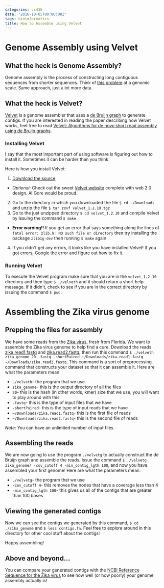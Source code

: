 ```yaml
---
categories: cs418
date: "2016-10-05T00:00:00Z"
tags: bioinformatics
title: How to Assemble using Velvet
---
```


# Genome Assembly using Velvet

## What the heck is Genome Assembly?

Genome assembly is the process of constructing long contiguous sequences from shorter sequences. Think of [this problem](http://rosalind.info/problems/ba3k/) at a genomic scale. Same approach, just a lot more data.

## What the heck is Velvet?

[Velvet](https://en.wikipedia.org/wiki/Velvet_assembler) is a genome assembler that uses a [de Bruijn graph](https://en.wikipedia.org/wiki/De_Bruijn_graph) to generate contigs. 
If you are interested in reading the paper describing how Velvet works, feel free to read [Velvet: Algorithms for de novo short read assembly using de Bruijn graphs](http://genome.cshlp.org/content/18/5/821.full).

### Installing Velvet

I say that the most important part of using software is figuring out how to install it. 
Sometimes it can be harder than you think.

Here is how you install Velvet:

1. [Download the source](http://www.ebi.ac.uk/~zerbino/velvet/velvet_1.2.10.tgz)
  * *Optional:* Check out the sweet [Velvet website](http://www.ebi.ac.uk/~zerbino/velvet/) complete with web 2.0 design. Al Gore would be proud.
2. Go to the directory in which you downloaded the file ```$ cd ~/Downloads``` and unzip the file ```$ tar zxvf velvet_1.2.10.tgz```
3. Go to the just unzipped directory ```$ cd velvet_1.2.10``` and compile Velvet by issuing the command ```$ make```
  * **Error warning!!** If you get an error that says something along the lines of ```fatal error: zlib.h: NO such file or directory``` then try installing the package ```zlib1g-dev``` then running ```$ make``` again
4. If you didn't get any errors, it looks like you have installed Velvet! If you got errors, Google the error and figure out how to fix it.

### Running Velvet

To execute the Velvet program make sure that you are in the ```velvet_1.2.10``` directory and then type ```$ ./velveth``` and it should return a short help message. If it didn't, check to see if you are in the correct directory by issuing the command ```$ pwd```.

# Assembling the Zika virus genome

## Prepping the files for assembly

We have some reads from the [Zika virus](https://www.cdc.gov/zika/), fresh from Florida. 
We want to assemble the Zika virus genome to help find a cure.
Download the reads [zika.read1.fastq](/public/cs418/zika.read1.fastq) and [zika.read2.fastq](/public/cs418/zika.read2.fastq), then run this command ```$ ./velveth zika_genome 20 -fastq -shortPaired ~/Downloads/zika.read1.fastq ~/Downloads/zika.read2.fastq```.
This command is a sort of preprocessing command that constructs your dataset so that it can assemble it.
Here are what the parameters mean:

* ```./velveth```- the program that we use
* ```zika_genome```- this is the output directory of all the files
* ```20```- this is the hash (in other words, kmer) size that we use, you will want to play around with this
* ```-fastq```- this is the type of input files that we have
* ```-shortPaired```- this is the type of input reads that we have
* ```~/Downloads/zika.read1.fastq```- this is the first file of reads
* ```~/Downloads/zika.read2.fastq```- this is the second file of reads

*Note:* You can have an unlimited number of input files.

## Assembling the reads

We are now going to use the program ```./velvetg``` to actually construct the de Bruijn graph and assemble the reads.
Issue the command ```$ ./velvetg zika_genome/ -cov_cutoff 4 -min_contig_lgth 100```, and now you have assembled your first genome!
Here are what the parameters mean:

* ```./velvetg```- the program that we use
* ```-cov_cutoff 4```- this removes the nodes that have a coverage less than 4
* ```-min_contig_lgth 100```- this gives us all of the contigs that are greater than 100 bases

## Viewing the generated contigs

Now we can see the contigs we generated by this command, ```$ cd ./zika_genome``` and ```$ less contigs.fa```. 
Feel free to explore around in this directory for other cool stuff about the contigs!

Happy assembling!

## Above and beyond...

You can compare your generated contigs with the [NCBI Reference Sequence for the Zika virus](https://www.ncbi.nlm.nih.gov/nuccore/226377833?report=fasta&to=10794) to see how well (or how poorly) your genome assembly actually is!
